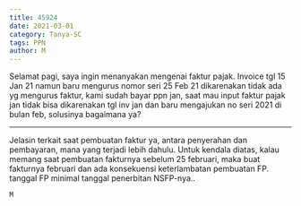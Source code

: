 ```yaml
---
title: 45924
date: 2021-03-01
category: Tanya-SC
tags: PPN
author: M
---
```


Selamat pagi, saya ingin menanyakan mengenai faktur pajak. Invoice tgl 15 Jan 21 namun baru mengurus nomor seri 25 Feb 21 dikarenakan tidak ada yg mengurus faktur, kami sudah bayar ppn jan, saat mau input faktur pajak jan tidak bisa dikarenakan tgl inv jan dan baru mengajukan no seri 2021 di bulan feb, solusinya bagaimana ya?

---

Jelasin terkait saat pembuatan faktur ya, antara penyerahan dan pembayaran, mana yang terjadi lebih dahulu. Untuk kendala diatas, kalau memang saat pembuatan fakturnya sebelum 25 februari, maka buat fakturnya februari dan ada konsekuensi keterlambatan pembuatan FP. tanggal FP minimal tanggal penerbitan NSFP-nya..

`M`
